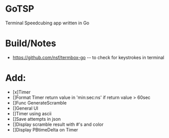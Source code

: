 # GoTSP
Terminal Speedcubing app written in Go


# Build/Notes

* https://github.com/nsf/termbox-go -- to check for keystrokes in terminal

# Add:
- [x]Timer
- []Format Timer return value in 'min:sec:ns' if return value > 60sec
- []Func GenerateScramble
- []General UI
- []Timer using ascii
- []Save attempts in json
- []Display scramble result with #'s and color
- []Display PBtimeDelta on Timer


